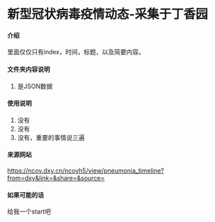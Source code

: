 # 新型冠状病毒疫情动态-采集于丁香园

#### 介绍
里面仅仅只有index，时间，标题，以及简要内容。

#### 文件夹内容说明
1.  是JSON数据

#### 使用说明

1.  没有
2.  没有
3.  没有，重要的事情说三遍

#### 来源网站

https://ncov.dxy.cn/ncovh5/view/pneumonia_timeline?from=dxy&link=&share=&source=

#### 如果可能的话

给我一个start吧